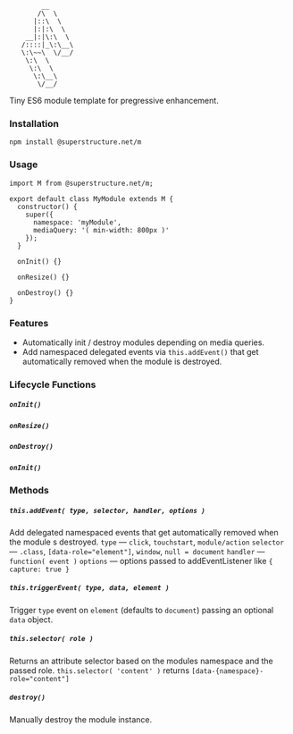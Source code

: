 `````
        __
       /\  \    
      |::\  \   
      |:|:\  \  
    __|:|\:\  \ 
   /::::|_\:\__\
   \:\~~\  \/__/
    \:\  \      
     \:\  \     
      \:\__\    
       \/__/    

`````

Tiny ES6 module template for pregressive enhancement.

### Installation

`npm install @superstructure.net/m`


### Usage

`````
import M from @superstructure.net/m;

export default class MyModule extends M {
  constructor() {
    super({
      namespace: 'myModule',
      mediaQuery: '( min-width: 800px )'
    });
  }

  onInit() {}

  onResize() {}

  onDestroy() {}
}
`````

### Features

+ Automatically init / destroy modules depending on media queries.
+ Add namespaced delegated events via `this.addEvent()` that get automatically removed when the module is destroyed.

### Lifecycle Functions

##### `onInit()`

##### `onResize()`

##### `onDestroy()`

##### `onInit()`

### Methods

##### `this.addEvent( type, selector, handler, options )`
Add delegated namespaced events that get automatically removed when the module s destroyed.
`type` — `click`, `touchstart`, `module/action`
`selector` — `.class`, `[data-role="element"]`, `window`, `null = document`
`handler` — `function( event )`
`options` — options passed to addEventListener like `{ capture: true }` 

##### `this.triggerEvent( type, data, element )`
Trigger `type` event on `element` (defaults to `document`) passing an optional `data` object.


##### `this.selector( role )`
Returns an attribute selector based on the modules namespace and the passed role. 
`this.selector( 'content' )` returns `[data-{namespace}-role="content"]`

##### `destroy()`
Manually destroy the module instance.






